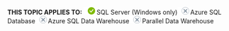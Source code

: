 <Token>**THIS TOPIC APPLIES TO:** ![yes](media/yes.png)SQL Server (Windows only)![no](media/no.png)Azure SQL Database![no](media/no.png)Azure SQL Data Warehouse![no](media/no.png)Parallel Data Warehouse </Token>